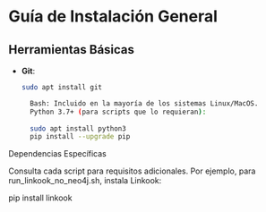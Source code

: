 # Guía de Instalación General

## Herramientas Básicas
- **Git**:
  ```bash
  sudo apt install git

    Bash: Incluido en la mayoría de los sistemas Linux/MacOS.
    Python 3.7+ (para scripts que lo requieran):
    
    sudo apt install python3
    pip install --upgrade pip

Dependencias Específicas

Consulta cada script para requisitos adicionales. Por ejemplo, para run_linkook_no_neo4j.sh, instala Linkook:

pip install linkook
